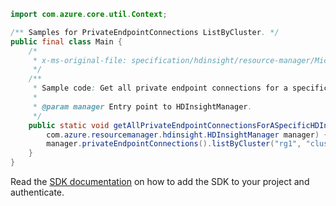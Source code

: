 ```java
import com.azure.core.util.Context;

/** Samples for PrivateEndpointConnections ListByCluster. */
public final class Main {
    /*
     * x-ms-original-file: specification/hdinsight/resource-manager/Microsoft.HDInsight/stable/2021-06-01/examples/GetAllPrivateEndpointConnectionsInCluster.json
     */
    /**
     * Sample code: Get all private endpoint connections for a specific HDInsight cluster.
     *
     * @param manager Entry point to HDInsightManager.
     */
    public static void getAllPrivateEndpointConnectionsForASpecificHDInsightCluster(
        com.azure.resourcemanager.hdinsight.HDInsightManager manager) {
        manager.privateEndpointConnections().listByCluster("rg1", "cluster1", Context.NONE);
    }
}
```

Read the [SDK documentation](https://github.com/Azure/azure-sdk-for-java/blob/azure-resourcemanager-hdinsight_1.0.0-beta.5/sdk/hdinsight/azure-resourcemanager-hdinsight/README.md) on how to add the SDK to your project and authenticate.
